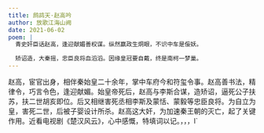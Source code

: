 ```yaml
---
title: 鹧鸪天·赵高吟
author: 放歌江海山阙
date: 2021-06-02
poem: |
  青史奸臣话赵高，逢迎献媚善权谋。纵然赢政生烔眼，不识中车是侫妖。

  矫诏造，大秦摇，忠臣良将血滔滔。因缘皇冠要自戴，终是南柯一梦巢。
---
```


赵高，宦官出身，相伴秦始皇二十余年，掌中车府今和符玺令事。赵高善书法，精律令，巧言令色，逢迎献媚。始皇帝死后，赵高与李斯合谋，造矫诏，逼死公子扶苏，扶二世胡亥即位。后又相继害死丞相李斯及蒙恬、蒙毅等忠臣良将。为自立为皇，害死二世，后被子婴设计所杀。赵高这大奸，为加速秦王朝的灭亡，起了关键作用。近看电视剧《楚汉风云》，心中感慨，特填词以记。，，，l`
